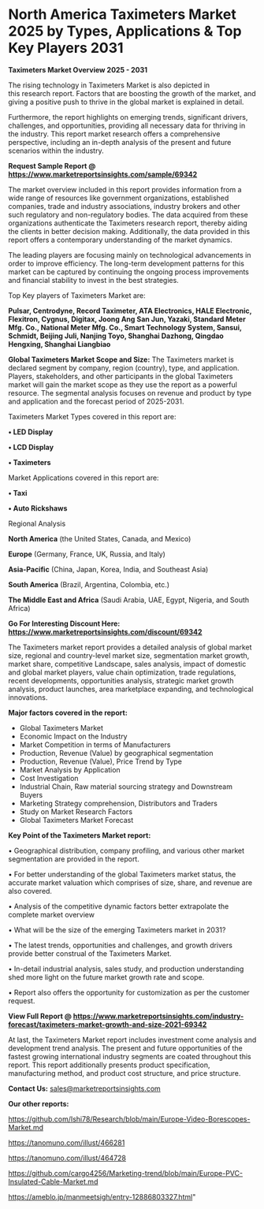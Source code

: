 # North America Taximeters Market 2025 by Types, Applications & Top Key Players 2031

<Strong> Taximeters Market Overview 2025 - 2031</strong>

The rising technology in Taximeters Market is also depicted in this research report. Factors that are boosting the growth of the market, and giving a positive push to thrive in the global market is explained in detail.

Furthermore, the report highlights on emerging trends, significant drivers, challenges, and opportunities, providing all necessary data for thriving in the industry. This report market research offers a comprehensive perspective, including an in-depth analysis of the present and future scenarios within the industry.

<strong>Request Sample Report @ <a href=https://www.marketreportsinsights.com/sample/69342>https://www.marketreportsinsights.com/sample/69342</a></strong>

The market overview included in this report provides information from a wide range of resources like government organizations, established companies, trade and industry associations, industry brokers and other such regulatory and non-regulatory bodies. The data acquired from these organizations authenticate the Taximeters research report, thereby aiding the clients in better decision making. Additionally, the data provided in this report offers a contemporary understanding of the market dynamics.

The leading players are focusing mainly on technological advancements in order to improve efficiency. The long-term development patterns for this market can be captured by continuing the ongoing process improvements and financial stability to invest in the best strategies.

Top Key players of Taximeters Market are:

<strong>Pulsar, Centrodyne, Record Taximeter, ATA Electronics, HALE Electronic, Flexitron, Cygnus, Digitax, Joong Ang San Jun, Yazaki, Standard Meter Mfg. Co., National Meter Mfg. Co., Smart Technology System, Sansui, Schmidt, Beijing Juli, Nanjing Toyo, Shanghai Dazhong, Qingdao Hengxing, Shanghai Liangbiao</strong>

<strong><b>Global Taximeters Market Scope and Size:</b></strong>
The Taximeters market is declared segment by company, region (country), type, and application. Players, stakeholders, and other participants in the global Taximeters market will gain the market scope as they use the report as a powerful resource. The segmental analysis focuses on revenue and product by type and application and the forecast period of 2025-2031.

Taximeters Market Types covered in this report are:

<strong>• LED Display

• LCD Display

• Taximeters</strong>

Market Applications covered in this report are:

<strong>• Taxi

• Auto Rickshaws</strong> 

Regional Analysis

<strong>North America</strong> (the United States, Canada, and Mexico)

<strong>Europe</strong> (Germany, France, UK, Russia, and Italy)

<strong>Asia-Pacific</strong> (China, Japan, Korea, India, and Southeast Asia)

<strong>South America</strong> (Brazil, Argentina, Colombia, etc.)

<strong>The Middle East and Africa</strong> (Saudi Arabia, UAE, Egypt, Nigeria, and South Africa)

<strong>Go For Interesting Discount Here: <a href=https://www.marketreportsinsights.com/discount/69342>https://www.marketreportsinsights.com/discount/69342</a></strong>

The Taximeters market report provides a detailed analysis of global market size, regional and country-level market size, segmentation market growth, market share, competitive Landscape, sales analysis, impact of domestic and global market players, value chain optimization, trade regulations, recent developments, opportunities analysis, strategic market growth analysis, product launches, area marketplace expanding, and technological innovations.

<strong><b>Major factors covered in the report:</b></strong>
<ul>
  <li>Global Taximeters Market </li>
  <li>Economic Impact on the Industry</li>
  <li>Market Competition in terms of Manufacturers</li>
  <li>Production, Revenue (Value) by geographical segmentation</li>
  <li>Production, Revenue (Value), Price Trend by Type</li>
  <li>Market Analysis by Application</li>
  <li>Cost Investigation</li>
  <li>Industrial Chain, Raw material sourcing strategy and Downstream Buyers</li>
  <li>Marketing Strategy comprehension, Distributors and Traders</li>
  <li>Study on Market Research Factors</li>
  <li>Global Taximeters Market Forecast</li>
</ul>

<strong><b>Key Point of the Taximeters Market report:</b></strong>

• Geographical distribution, company profiling, and various other market segmentation are provided in the report.

• For better understanding of the global Taximeters market status, the accurate market valuation which comprises of size, share, and revenue are also covered.

• Analysis of the competitive dynamic factors better extrapolate the complete market overview

• What will be the size of the emerging Taximeters market in 2031?

• The latest trends, opportunities and challenges, and growth drivers provide better construal of the Taximeters Market.

• In-detail industrial analysis, sales study, and production understanding shed more light on the future market growth rate and scope.

• Report also offers the opportunity for customization as per the customer request.

<strong><b>View Full Report @ <a href=https://www.marketreportsinsights.com/industry-forecast/taximeters-market-growth-and-size-2021-69342>https://www.marketreportsinsights.com/industry-forecast/taximeters-market-growth-and-size-2021-69342</a></b></strong>


At last, the Taximeters Market report includes investment come analysis and development trend analysis. The present and future opportunities of the fastest growing international industry segments are coated throughout this report. This report additionally presents product specification, manufacturing method, and product cost structure, and price structure.

<strong>Contact Us:</strong>
sales@marketreportsinsights.com

<strong>Our other reports:</strong>

<a href=https://github.com/Ishi78/Research/blob/main/Europe-Video-Borescopes-Market.md>https://github.com/Ishi78/Research/blob/main/Europe-Video-Borescopes-Market.md</a>

<a href=https://tanomuno.com/illust/466281>https://tanomuno.com/illust/466281</a>

<a href=https://tanomuno.com/illust/464728>https://tanomuno.com/illust/464728</a>

<a href=https://github.com/cargo4256/Marketing-trend/blob/main/Europe-PVC-Insulated-Cable-Market.md>https://github.com/cargo4256/Marketing-trend/blob/main/Europe-PVC-Insulated-Cable-Market.md</a>

<a href=https://ameblo.jp/manmeetsigh/entry-12886803327.html>https://ameblo.jp/manmeetsigh/entry-12886803327.html</a>"
